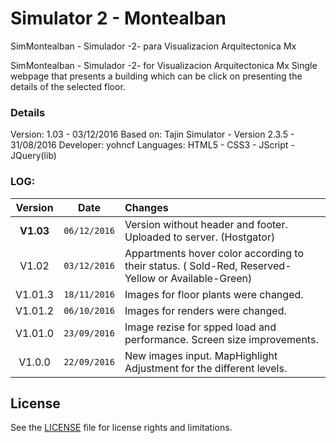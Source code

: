 # Simulator 2 - Montealban

SimMontealban - Simulador -2- para Visualizacion Arquitectonica Mx

SimMontealban - Simulador -2- for Visualizacion Arquitectonica Mx
Single webpage that presents a building which can be click on presenting the details of the selected floor.

### Details
Version:	1.03  - 03/12/2016
Based on: 	Tajin Simulator - Version 2.3.5 - 31/08/2016
Developer: 	yohncf
Languages: 	HTML5 - CSS3 - JScript - JQuery(lib)

### LOG:
|Version | Date | Changes |
|:------:|:----:|:--------|
|**V1.03**|`06/12/2016`|Version without header and footer. Uploaded to server. (Hostgator)|
|V1.02|`03/12/2016`|Appartments hover color according to their status. ( Sold-Red, Reserved-Yellow or Available-Green)|
|V1.01.3|`18/11/2016`|Images for floor plants were changed.|
|V1.01.2|`06/10/2016`|Images for renders were changed.|
|V1.01.0|`23/09/2016`|Image rezise for spped load and performance. Screen size improvements.|
|V1.0.0|`22/09/2016`|New images input. MapHighlight Adjustment for the different levels.|
	
## License
See the [LICENSE](LICENSE.md "LICENSE.md") file for license rights and limitations.
